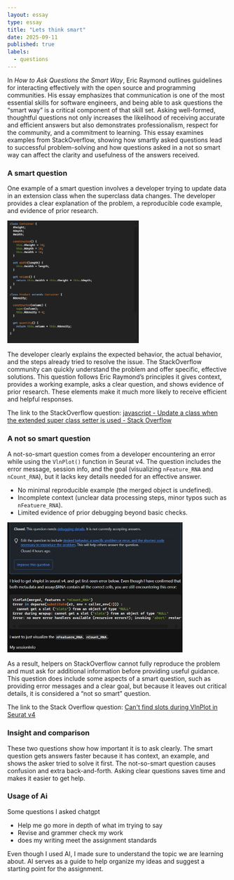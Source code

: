 ```yaml
---
layout: essay
type: essay
title: "Lets think smart"
date: 2025-09-11
published: true
labels:
  - questions
---
```


In *How to Ask Questions the Smart Way*, Eric Raymond outlines guidelines for interacting effectively with the open source and programming communities. His essay emphasizes that communication is one of the most essential skills for software engineers, and being able to ask questions the “smart way” is a critical component of that skill set. Asking well-formed, thoughtful questions not only increases the likelihood of receiving accurate and efficient answers but also demonstrates professionalism, respect for the community, and a commitment to learning. This essay examines examples from StackOverflow, showing how smartly asked questions lead to successful problem-solving and how questions asked in a not so smart way can affect the clarity and usefulness of the answers received.

### A smart question

One example of a smart question involves a developer trying to update data in an extension class when the superclass data changes. The developer provides a clear explanation of the problem, a reproducible code example, and evidence of prior research.

<img width="300px"  src="../img/igniting/Screenshot 2025-09-11 215036.png">

The developer clearly explains the expected behavior, the actual behavior, and the steps already tried to resolve the issue. The StackOverflow community can quickly understand the problem and offer specific, effective solutions. This question follows Eric Raymond’s principles it gives context, provides a working example, asks a clear question, and shows evidence of prior research. These elements make it much more likely to receive efficient and helpful responses.

The link to the StackOverflow question: [javascript - Update a class when the extended super class setter is used - Stack Overflow](https://stackoverflow.com/questions/79762469/update-a-class-when-the-extended-super-class-setter-is-used) 

### A not so smart question

A not-so-smart question comes from a developer encountering an error while using the `VlnPlot()` function in Seurat v4. The question includes the error message, session info, and the goal (visualizing `nFeature_RNA` and `nCount_RNA`), but it lacks key details needed for an effective answer.
- No minimal reproducible example (the merged object is undefined).  
- Incomplete context (unclear data processing steps, minor typos such as `nFeatuere_RNA`).  
- Limited evidence of prior debugging beyond basic checks.

<img width="400px"  src="../img/igniting/Screenshot_11-9-2025_22021_stackoverflow.com.jpeg">

As a result, helpers on StackOverflow cannot fully reproduce the problem and must ask for additional information before providing useful guidance. This question does include some aspects of a smart question, such as providing error messages and a clear goal, but because it leaves out critical details, it is considered a “not so smart” question.

The link to the Stack Overflow question: [Can't find slots during VlnPlot in Seurat v4](https://stackoverflow.com/questions/79762463/cant-find-slots-during-vlnplot-in-seurat-v4)

### Insight and comparison

These two questions show how important it is to ask clearly. The smart question gets answers faster because it has context, an example, and shows the asker tried to solve it first. The not-so-smart question causes confusion and extra back-and-forth. Asking clear questions saves time and makes it easier to get help.

### Usage of Ai

Some questions I asked chatgpt
- Help me go more in depth of what im trying to say
- Revise and grammer check my work
- does my writing meet the assignment standards

Even though I used AI, I made sure to understand the topic we are learning about. AI serves as a guide to help organize my ideas and suggest a starting point for the assignment.


